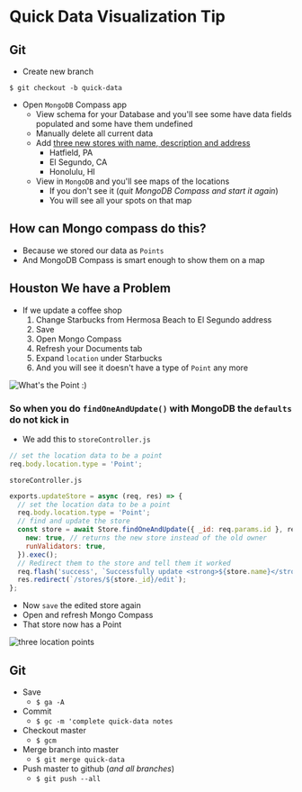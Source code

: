# Quick Data Visualization Tip

## Git
* Create new branch

`$ git checkout -b quick-data`

* Open `MongoDB` Compass app
    - View schema for your Database and you'll see some have data fields populated and some have them undefined
    - Manually delete all current data
    - Add [three new stores with name, description and address](https://i.imgur.com/sOZZHon.png)
      + Hatfield, PA
      + El Segundo, CA
      + Honolulu, HI
    - View in `MongoDB` and you'll see maps of the locations
        + If you don't see it (_quit MongoDB Compass and start it again_)
        + You will see all your spots on that map

## How can Mongo compass do this? 
* Because we stored our data as `Points`
* And MongoDB Compass is smart enough to show them on a map

## Houston We have a Problem
* If we update a coffee shop
    1. Change Starbucks from Hermosa Beach to El Segundo address
    2. Save
    3. Open Mongo Compass
    4. Refresh your Documents tab
    5. Expand `location` under Starbucks
    6. And you will see it doesn't have a type of `Point` any more

![What's the Point :)](https://i.imgur.com/7lREvc7.png)

### So when you do `findOneAndUpdate()` with MongoDB the `defaults` do not kick in
* We add this to `storeController.js`

```js
// set the location data to be a point
req.body.location.type = 'Point';
```

`storeController.js`

```js
exports.updateStore = async (req, res) => {
  // set the location data to be a point
  req.body.location.type = 'Point';
  // find and update the store
  const store = await Store.findOneAndUpdate({ _id: req.params.id }, req.body, {
    new: true, // returns the new store instead of the old owner
    runValidators: true,
  }).exec();
  // Redirect them to the store and tell them it worked
  req.flash('success', `Successfully update <strong>${store.name}</strong>. <a href="/stores/${store.slug}">View Store</a>`);
  res.redirect(`/stores/${store._id}/edit`);
};
```

* Now `save` the edited store again
* Open and refresh Mongo Compass
* That store now has a Point

![three location points](https://i.imgur.com/Stzbhcp.png)

## Git
* Save
  - `$ ga -A`
* Commit
  - `$ gc -m 'complete quick-data notes`
* Checkout master
  - `$ gcm`
* Merge branch into master
  - `$ git merge quick-data`
* Push master to github (_and all branches_)
  - `$ git push --all`
